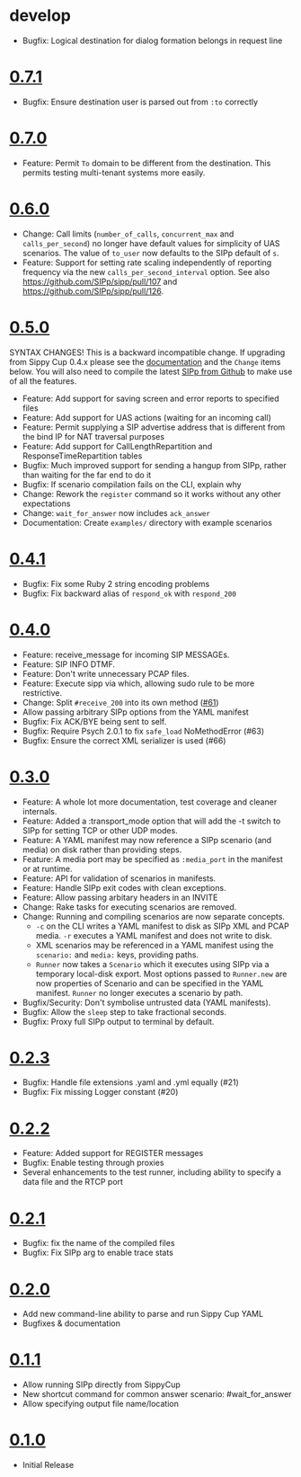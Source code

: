# develop
  * Bugfix: Logical destination for dialog formation belongs in request line

# [0.7.1](https://github.com/mojolingo/sippy_cup/compare/v0.7.0...v0.7.1)
  * Bugfix: Ensure destination user is parsed out from `:to` correctly

# [0.7.0](https://github.com/mojolingo/sippy_cup/compare/v0.6.0...v0.7.0)
  * Feature: Permit `To` domain to be different from the destination. This permits testing multi-tenant systems more easily.

# [0.6.0](https://github.com/mojolingo/sippy_cup/compare/v0.5.0...v0.6.0)
  * Change: Call limits (`number_of_calls`, `concurrent_max` and `calls_per_second`) no longer have default values for simplicity of UAS scenarios. The value of `to_user` now defaults to the SIPp default of `s`.
  * Feature: Support for setting rate scaling independently of reporting frequency via the new `calls_per_second_interval` option. See also https://github.com/SIPp/sipp/pull/107 and https://github.com/SIPp/sipp/pull/126.

# [0.5.0](https://github.com/mojolingo/sippy_cup/compare/v0.4.1...v0.5.0)
SYNTAX CHANGES!
This is a backward incompatible change. If upgrading from Sippy Cup 0.4.x please see the [documentation](http://mojolingo.github.io/sippy_cup/#available-scenario-steps) and the `Change` items below.
You will also need to compile the latest [SIPp from Github](https://github.com/sipp/sipp) to make use of all the features.
  * Feature: Add support for saving screen and error reports to specified files
  * Feature: Add support for UAS actions (waiting for an incoming call)
  * Feature: Permit supplying a SIP advertise address that is different from the bind IP for NAT traversal purposes
  * Feature: Add support for CallLengthRepartition and ResponseTimeRepartition tables
  * Bugfix: Much improved support for sending a hangup from SIPp, rather than waiting for the far end to do it
  * Bugfix: If scenario compilation fails on the CLI, explain why
  * Change: Rework the `register` command so it works without any other expectations
  * Change: `wait_for_answer` now includes `ack_answer`
  * Documentation: Create `examples/` directory with example scenarios

# [0.4.1](https://github.com/bklang/sippy_cup/compare/v0.4.0...v0.4.1)
  * Bugfix: Fix some Ruby 2 string encoding problems
  * Bugfix: Fix backward alias of `respond_ok` with `respond_200`

# [0.4.0](https://github.com/bklang/sippy_cup/compare/v0.3.0...v0.4.0)
  * Feature: receive_message for incoming SIP MESSAGEs.
  * Feature: SIP INFO DTMF.
  * Feature: Don't write unnecessary PCAP files.
  * Feature: Execute sipp via which, allowing sudo rule to be more restrictive.
  * Change: Split `#receive_200` into its own method ([#61](https://github.com/mojolingo/sippy_cup/pull/61))
  * Allow passing arbitrary SIPp options from the YAML manifest
  * Bugfix: Fix ACK/BYE being sent to self.
  * Bugfix: Require Psych 2.0.1 to fix `safe_load` NoMethodError (#63)
  * Bugfix: Ensure the correct XML serializer is used (#66)

# [0.3.0](https://github.com/bklang/sippy_cup/compare/v0.2.3...v0.3.0)
* Feature: A whole lot more documentation, test coverage and cleaner internals.
* Feature: Added a :transport_mode option that will add the -t switch to SIPp for setting TCP or other UDP modes.
* Feature: A YAML manifest may now reference a SIPp scenario (and media) on disk rather than providing steps.
* Feature: A media port may be specified as `:media_port` in the manifest or at runtime.
* Feature: API for validation of scenarios in manifests.
* Feature: Handle SIPp exit codes with clean exceptions.
* Feature: Allow passing arbitary headers in an INVITE
* Change: Rake tasks for executing scenarios are removed.
* Change: Running and compiling scenarios are now separate concepts.
  * `-c` on the CLI writes a YAML manifest to disk as SIPp XML and PCAP media. `-r` executes a YAML manifest and does not write to disk.
  * XML scenarios may be referenced in a YAML manifest using the `scenario:` and `media:` keys, providing paths.
  * `Runner` now takes a `Scenario` which it executes using SIPp via a temporary local-disk export. Most options passed to `Runner.new` are now properties of Scenario and can be specified in the YAML manifest. `Runner` no longer executes a scenario by path.
* Bugfix/Security: Don't symbolise untrusted data (YAML manifests).
* Bugfix: Allow the `sleep` step to take fractional seconds.
* Bugfix: Proxy full SIPp output to terminal by default.

# [0.2.3](https://github.com/bklang/sippy_cup/compare/v0.2.2...v0.2.3)
* Bugfix: Handle file extensions .yaml and .yml equally (#21)
* Bugfix: Fix missing Logger constant (#20)

# [0.2.2](https://github.com/bklang/sippy_cup/compare/v0.2.1...v0.2.2)
* Feature: Added support for REGISTER messages
* Bugfix: Enable testing through proxies
* Several enhancements to the test runner, including ability to specify a data file and the RTCP port

# [0.2.1](https://github.com/bklang/sippy_cup/compare/v0.2.0...v0.2.1)
* Bugfix: fix the name of the compiled files
* Bugfix: Fix SIPp arg to enable trace stats

# [0.2.0](https://github.com/bklang/sippy_cup/compare/v0.1.1...v0.2.0)
* Add new command-line ability to parse and run Sippy Cup YAML
* Bugfixes & documentation

# [0.1.1](https://github.com/bklang/sippy_cup/compare/v0.1.0...v0.1.1)
* Allow running SIPp directly from SippyCup
* New shortcut command for common answer scenario: #wait_for_answer
* Allow specifying output file name/location

# [0.1.0](https://github.com/bklang/sippy_cup/releases/tag/v0.1.0)
* Initial Release
